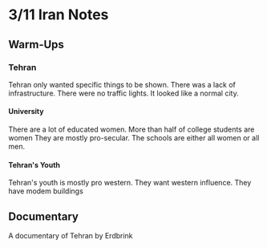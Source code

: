 # 3/11 Iran Notes
## Warm-Ups
### Tehran
Tehran only wanted specific things to be shown. There was a lack of infrastructure. There were no traffic lights. It looked like a normal city.
#### University
There are a lot of educated women. More than half of college students are women They are mostly pro-secular. The schools are either all women or all men.
#### Tehran's Youth
Tehran's youth is mostly pro western. They want western influence. They have modem buildings
## Documentary
A documentary of Tehran by Erdbrink

<!--stackedit_data:
eyJoaXN0b3J5IjpbLTc1OTUzOTU3MywxNzY3MzY2OTYwXX0=
-->